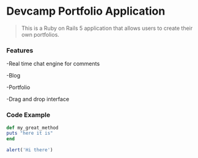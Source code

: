# Devcamp Portfolio Application 

>This is a Ruby on Rails 5 application that allows users to create their own portfolios.

### Features

-Real time chat engine for comments

-Blog

-Portfolio

-Drag and drop interface

### Code Example

```ruby
def my_great_method
puts "here it is"
end
```

```javascript
alert('Hi there')
```
